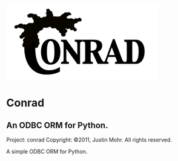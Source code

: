 ![Conrad ORM](https://github.com/jmohr/conrad/raw/master/doc/assets/conrad-logo.png)

# Conrad
## An ODBC ORM for Python.

Project: conrad
Copyright: ©2011, Justin Mohr. All rights reserved.

A simple ODBC ORM for Python.
